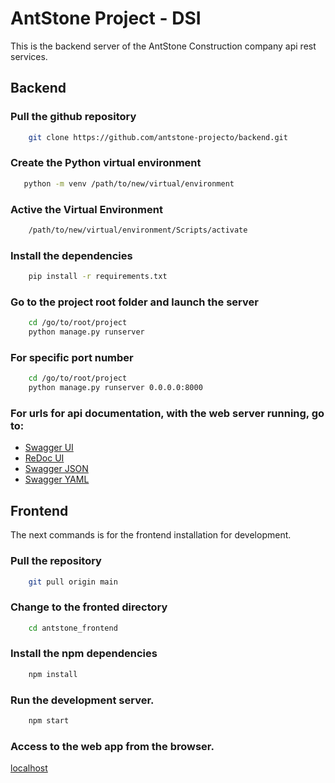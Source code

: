 # AntStone Project - DSI  
This is the backend server of the AntStone Construction company api rest services.

## Backend

### Pull the github repository
```bash
    git clone https://github.com/antstone-projecto/backend.git
```

### Create the Python virtual environment 
```bash
   python -m venv /path/to/new/virtual/environment
```

### Active the Virtual Environment
```bash
    /path/to/new/virtual/environment/Scripts/activate
```

### Install the dependencies
```bash
    pip install -r requirements.txt
```

### Go to the project root folder and launch the server
```bash
    cd /go/to/root/project
    python manage.py runserver
```

### For specific port number 
```bash
    cd /go/to/root/project
    python manage.py runserver 0.0.0.0:8000
```

### For urls for api documentation, with the web server running, go to:
  - [Swagger UI](http://localhost:8000/swagger/)
  - [ReDoc UI](http://localhost:8000/redoc/)
  - [Swagger JSON](http://localhost:8000/swagger.json)
  - [Swagger YAML](http://localhost:8000/swagger.yaml)


## Frontend

  The next commands is for the frontend installation for development.

### Pull the repository

```bash
    git pull origin main
```

### Change to the fronted directory

```bash
    cd antstone_frontend
```

### Install the npm dependencies

```bash
    npm install
```

### Run the development server.

```bash
    npm start
```

### Access to the web app from the browser.

  [localhost](http://localhost:3000) 
